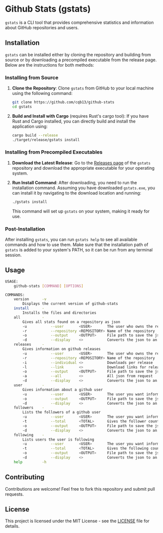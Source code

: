 # Github Stats (gstats)

`gstats` is a CLI tool that provides comprehensive statistics and information about GitHub repositories and users.

## Installation

`gstats` can be installed either by cloning the repository and building from source or by downloading a precompiled executable from the release page. Below are the instructions for both methods:

### Installing from Source

1. **Clone the Repository**:
   Clone `gstats` from GitHub to your local machine using the following command:

   ```bash
   git clone https://github.com/cqb13/github-stats
   cd gstats
   ```

2. **Build and Install with Cargo** (requires Rust's cargo tool):
   If you have Rust and Cargo installed, you can directly build and install the application using:

   ```bash
   cargo build --release
   ./target/release/gstats install
   ```

### Installing from Precompiled Executables

1. **Download the Latest Release**:
   Go to the [Releases page](rhttps://github.com/cqb13/github-stats/releases) of the `gstats` repository and download the appropriate executable for your operating system.

2. **Run Install Command**:
   After downloading, you need to run the installation command. Assuming you have downloaded `gstats.exe`, you can install it by navigating to the download location and running:

   ```bash
   ./gstats install
   ```

   This command will set up `gstats` on your system, making it ready for use.

### Post-Installation

After installing `gstats`, you can run `gstats help` to see all available commands and how to use them. Make sure that the installation path of `gstats` is added to your system's PATH, so it can be run from any terminal session.

## Usage

```bash
USAGE:
    github-stats [COMMAND] [OPTIONS]

COMMANDS:
    version      -v
        Displays the current version of github-stats
    install      -
        Installs the files and directories
    all          -
        Gives all stats found on a repository as json
        -u           --user       <USER>       The user who owns the repository
        -r           --repository <REPOSITORY> Name of the repository
        -o           --output     <OUTPUT>     File path to save the json
        -d           --display    <>           Converts the json to an easier format (will remove some data)
    releases     -
        Gives information on github releases
        -u           --user       <USER>       The user who owns the repository
        -r           --repository <REPOSITORY> Name of the repository
        -i           --individual <>           Downloads per release
        -l           --link       <>           Download links for releases (if not individual then for latest)
        -o           --output     <OUTPUT>     File path to save the json
        -a           --all        <>           All json from request
        -d           --display    <>           Converts the json to an easier format (will remove some data)
    user         -
        Gives information about a github user
        -u           --user       <USER>       The user you want information on
        -o           --output     <OUTPUT>     File path to save the json
        -d           --display    <>           Converts the json to an easier format (will remove some data)
    followers    -
        Lists the followers of a github user
        -u           --user       <USER>       The user you want information on
        -t           --total      <TOTAL>      Gives the follower count
        -o           --output     <OUTPUT>     File path to save the json
        -d           --display    <>           Converts the json to an easier format (will remove some data)
    following    -
        Lists users the user is following
        -u           --user       <USER>       The user you want information on
        -t           --total      <TOTAL>      Gives the following count
        -o           --output     <OUTPUT>     File path to save the json
        -d           --display    <>           Converts the json to an easier format (will remove some data)
    help         -h
```

## Contributing

Contributions are welcome! Feel free to fork this repository and submit pull requests.

## License

This project is licensed under the MIT License - see the [LICENSE](LICENSE) file for details.
